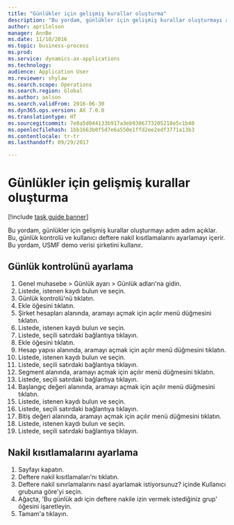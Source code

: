 ```yaml
--- 
title: "Günlükler için gelişmiş kurallar oluşturma"
description: "Bu yordam, günlükler için gelişmiş kurallar oluşturmayı adım adım açıklar."
author: aprilolson
manager: AnnBe
ms.date: 11/10/2016
ms.topic: business-process
ms.prod: 
ms.service: dynamics-ax-applications
ms.technology: 
audience: Application User
ms.reviewer: shylaw
ms.search.scope: Operations
ms.search.region: Global
ms.author: aolson
ms.search.validFrom: 2016-06-30
ms.dyn365.ops.version: AX 7.0.0
ms.translationtype: HT
ms.sourcegitcommit: 7e0a5d044133b917a3eb9386773205218e5c1b40
ms.openlocfilehash: 1bb1663b0f5d7e6a550e1ffd2ee2edf3771a13b3
ms.contentlocale: tr-tr
ms.lasthandoff: 09/29/2017

---
```

# <a name="create-advanced-rules-for-journals"></a>Günlükler için gelişmiş kurallar oluşturma

[!include [task guide banner](../../includes/task-guide-banner.md)]

Bu yordam, günlükler için gelişmiş kurallar oluşturmayı adım adım açıklar. Bu, günlük kontrolü ve kullanıcı deftere nakil kısıtlamalarını ayarlamayı içerir. Bu yordam, USMF demo verisi şirketini kullanır.


## <a name="set-up-journal-control"></a>Günlük kontrolünü ayarlama
1. Genel muhasebe > Günlük ayarı > Günlük adları'na gidin.
2. Listede, istenen kaydı bulun ve seçin.
3. Günlük kontrolü'nü tıklatın.
4. Ekle öğesini tıklatın.
5. Şirket hesapları alanında, aramayı açmak için açılır menü düğmesini tıklatın.
6. Listede, istenen kaydı bulun ve seçin.
7. Listede, seçili satırdaki bağlantıya tıklayın.
8. Ekle öğesini tıklatın.
9. Hesap yapısı alanında, aramayı açmak için açılır menü düğmesini tıklatın.
10. Listede, istenen kaydı bulun ve seçin.
11. Listede, seçili satırdaki bağlantıya tıklayın.
12. Segment alanında, aramayı açmak için açılır menü düğmesini tıklatın.
13. Listede, seçili satırdaki bağlantıya tıklayın.
14. Başlangıç değeri alanında, aramayı açmak için açılır menü düğmesini tıklatın.
15. Listede, istenen kaydı bulun ve seçin.
16. Listede, seçili satırdaki bağlantıya tıklayın.
17. Bitiş değeri alanında, aramayı açmak için açılır menü düğmesini tıklatın.
18. Listede, istenen kaydı bulun ve seçin.
19. Listede, seçili satırdaki bağlantıya tıklayın.

## <a name="set-up-posting-restrictions"></a>Nakil kısıtlamalarını ayarlama
1. Sayfayı kapatın.
2. Deftere nakil kısıtlamaları'nı tıklatın.
3. Deftere nakil sınırlamalarını nasıl ayarlamak istiyorsunuz? içinde Kullanıcı grubuna göre'yi seçin.
4. Ağaçta, 'Bu günlük adı için deftere nakile izin vermek istediğiniz grup' öğesini işaretleyin.
5. Tamam'a tıklayın.


